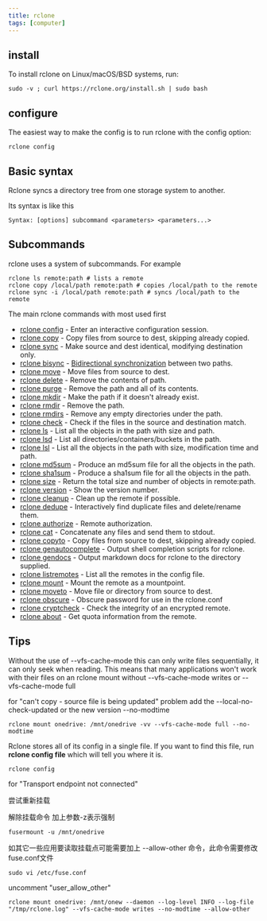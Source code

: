 ```yaml
---
title: rclone
tags: [computer]
---
```


## install

To install rclone on Linux/macOS/BSD systems, run:

```
sudo -v ; curl https://rclone.org/install.sh | sudo bash
```

## configure

The easiest way to make the config is to run rclone with the config option:

```
rclone config
```

## Basic syntax

Rclone syncs a directory tree from one storage system to another.

Its syntax is like this

```
Syntax: [options] subcommand <parameters> <parameters...>
```

## Subcommands

rclone uses a system of subcommands. For example

```
rclone ls remote:path # lists a remote
rclone copy /local/path remote:path # copies /local/path to the remote
rclone sync -i /local/path remote:path # syncs /local/path to the remote
```

The main rclone commands with most used first

-   [rclone config](https://rclone.org/commands/rclone_config/) - Enter an interactive configuration session.
-   [rclone copy](https://rclone.org/commands/rclone_copy/) - Copy files from source to dest, skipping already copied.
-   [rclone sync](https://rclone.org/commands/rclone_sync/) - Make source and dest identical, modifying destination only.
-   [rclone bisync](https://rclone.org/commands/rclone_bisync/) - [Bidirectional synchronization](https://rclone.org/bisync/) between two paths.
-   [rclone move](https://rclone.org/commands/rclone_move/) - Move files from source to dest.
-   [rclone delete](https://rclone.org/commands/rclone_delete/) - Remove the contents of path.
-   [rclone purge](https://rclone.org/commands/rclone_purge/) - Remove the path and all of its contents.
-   [rclone mkdir](https://rclone.org/commands/rclone_mkdir/) - Make the path if it doesn't already exist.
-   [rclone rmdir](https://rclone.org/commands/rclone_rmdir/) - Remove the path.
-   [rclone rmdirs](https://rclone.org/commands/rclone_rmdirs/) - Remove any empty directories under the path.
-   [rclone check](https://rclone.org/commands/rclone_check/) - Check if the files in the source and destination match.
-   [rclone ls](https://rclone.org/commands/rclone_ls/) - List all the objects in the path with size and path.
-   [rclone lsd](https://rclone.org/commands/rclone_lsd/) - List all directories/containers/buckets in the path.
-   [rclone lsl](https://rclone.org/commands/rclone_lsl/) - List all the objects in the path with size, modification time and path.
-   [rclone md5sum](https://rclone.org/commands/rclone_md5sum/) - Produce an md5sum file for all the objects in the path.
-   [rclone sha1sum](https://rclone.org/commands/rclone_sha1sum/) - Produce a sha1sum file for all the objects in the path.
-   [rclone size](https://rclone.org/commands/rclone_size/) - Return the total size and number of objects in remote:path.
-   [rclone version](https://rclone.org/commands/rclone_version/) - Show the version number.
-   [rclone cleanup](https://rclone.org/commands/rclone_cleanup/) - Clean up the remote if possible.
-   [rclone dedupe](https://rclone.org/commands/rclone_dedupe/) - Interactively find duplicate files and delete/rename them.
-   [rclone authorize](https://rclone.org/commands/rclone_authorize/) - Remote authorization.
-   [rclone cat](https://rclone.org/commands/rclone_cat/) - Concatenate any files and send them to stdout.
-   [rclone copyto](https://rclone.org/commands/rclone_copyto/) - Copy files from source to dest, skipping already copied.
-   [rclone genautocomplete](https://rclone.org/commands/rclone_genautocomplete/) - Output shell completion scripts for rclone.
-   [rclone gendocs](https://rclone.org/commands/rclone_gendocs/) - Output markdown docs for rclone to the directory supplied.
-   [rclone listremotes](https://rclone.org/commands/rclone_listremotes/) - List all the remotes in the config file.
-   [rclone mount](https://rclone.org/commands/rclone_mount/) - Mount the remote as a mountpoint.
-   [rclone moveto](https://rclone.org/commands/rclone_moveto/) - Move file or directory from source to dest.
-   [rclone obscure](https://rclone.org/commands/rclone_obscure/) - Obscure password for use in the rclone.conf
-   [rclone cryptcheck](https://rclone.org/commands/rclone_cryptcheck/) - Check the integrity of an encrypted remote.
-   [rclone about](https://rclone.org/commands/rclone_about/) - Get quota information from the remote.

## Tips

Without the use of --vfs-cache-mode this can only write files sequentially, it can only seek when reading. This means that many applications won't work with their files on an rclone mount without --vfs-cache-mode writes or --vfs-cache-mode full

for "can't copy - source file is being updated" problem add the --local-no-check-updated or the new version --no-modtime

```
rclone mount onedrive: /mnt/onedrive -vv --vfs-cache-mode full --no-modtime
```

Rclone stores all of its config in a single file. If you want to find this file, run **rclone config file** which will tell you where it is.

```
rclone config
```


for "Transport endpoint not connected"

尝试重新挂载

解除挂载命令 加上参数-z表示强制

```
fusermount -u /mnt/onedrive
```


如其它一些应用要读取挂载点可能需要加上 --allow-other 命令，此命令需要修改fuse.conf文件

```
sudo vi /etc/fuse.conf
```

uncomment "user_allow_other"

```
rclone mount onedrive: /mnt/onew --daemon --log-level INFO --log-file "/tmp/rclone.log" --vfs-cache-mode writes --no-modtime --allow-other
```